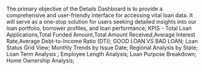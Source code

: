 The primary objective of the Details Dashboard is to provide a comprehensive and user-friendly interface for accessing vital loan data. It will serve as a one-stop solution for users seeking detailed insights into our loan portfolio, borrower profiles, and loan performance;
KPIS - Total Loan Applications,Total Funded Amount,Total Amount Received,Average Interest Rate,Average Debt-to-Income Ratio (DTI);
GOOD LOAN VS BAD LOAN;
Loan Status Grid View;
Monthly Trends by Issue Date; 
Regional Analysis by State;
Loan Term Analysis ;
Employee Length Analysis; 
Loan Purpose Breakdown;
Home Ownership Analysis;
